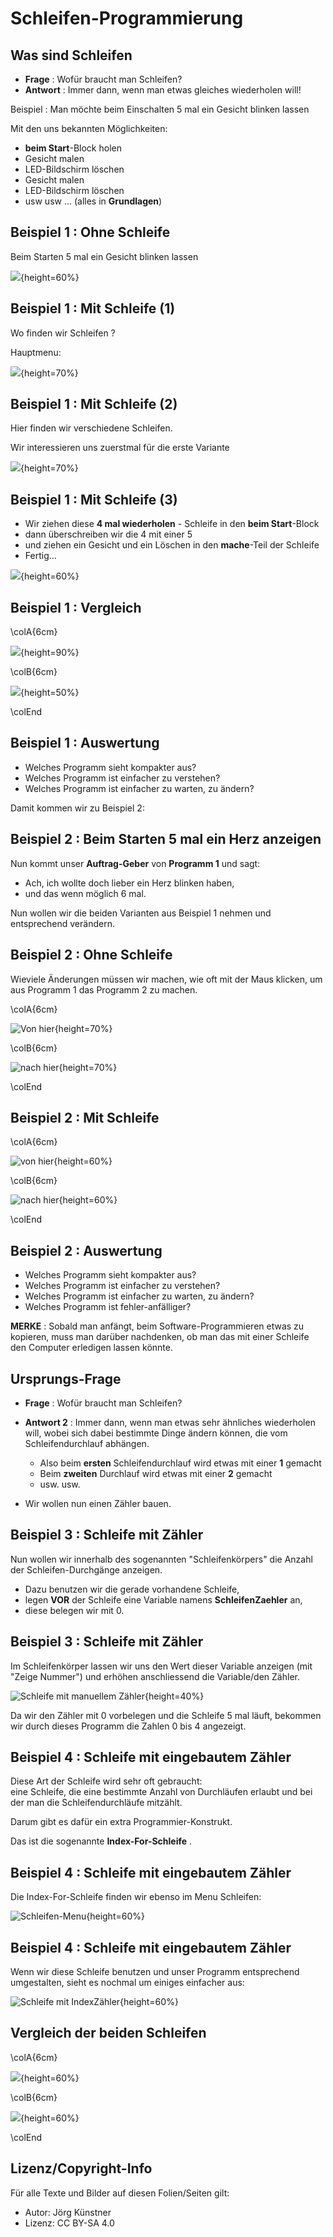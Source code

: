 # Schleifen-Programmierung

## Was sind Schleifen

* __Frage__ : Wofür braucht man Schleifen?  
* __Antwort__ : Immer dann, wenn man etwas gleiches wiederholen will!

Beispiel : Man möchte beim Einschalten 5 mal ein Gesicht blinken lassen

Mit den uns bekannten Möglichkeiten:

* __beim Start__-Block holen
* Gesicht malen
* LED-Bildschirm löschen
* Gesicht malen
* LED-Bildschirm löschen
* usw usw ...  (alles in __Grundlagen__)

## Beispiel 1 : Ohne Schleife

Beim Starten 5 mal ein Gesicht blinken lassen


![](pics/01_OhneSchleife.png){height=60%}


## Beispiel 1 : Mit Schleife (1)

Wo finden wir Schleifen ?

Hauptmenu: 



![](pics/Selection_001.png){height=70%}



## Beispiel 1 : Mit Schleife (2)

Hier finden wir verschiedene Schleifen.  

Wir interessieren uns zuerstmal für die erste Variante

![](pics/Selection_002.png){height=70%}

 

## Beispiel 1 : Mit Schleife (3)

* Wir ziehen diese __4 mal wiederholen__ - Schleife in den __beim Start__-Block  
* dann überschreiben wir die 4 mit einer 5
* und ziehen ein Gesicht und ein Löschen in den __mache__-Teil der Schleife
* Fertig...  

![](pics/02_MitSchleife.png){height=60%}


## Beispiel 1 : Vergleich

\colA{6cm}

![](pics/01_OhneSchleife.png){height=90%}

\colB{6cm}


![](pics/02_MitSchleife.png){height=50%}

\colEnd


## Beispiel 1 : Auswertung

* Welches Programm sieht kompakter aus?
* Welches Programm ist einfacher zu verstehen?
* Welches Programm ist einfacher zu warten, zu ändern?

Damit kommen wir zu Beispiel 2:

## Beispiel 2 : Beim Starten 5 mal ein Herz anzeigen  

Nun kommt unser __Auftrag-Geber__ von __Programm 1__ und sagt:  

* Ach, ich wollte doch lieber ein Herz blinken haben, 
* und das wenn möglich 6 mal.  

Nun wollen wir die beiden Varianten aus Beispiel 1 nehmen und entsprechend verändern.



## Beispiel 2 : Ohne Schleife

Wieviele Änderungen müssen wir machen, wie oft mit der Maus klicken, um aus Programm 1 das Programm 2 zu machen.

\colA{6cm}

![Von hier](pics/01_OhneSchleife.png){height=70%}

\colB{6cm}

![nach hier](pics/03_OhneSchleife.png){height=70%}

\colEnd

## Beispiel 2 : Mit Schleife

\colA{6cm}

![von hier](pics/02_MitSchleife.png){height=60%}

\colB{6cm}

![nach hier](pics/04_MitSchleife.png){height=60%}

\colEnd

## Beispiel 2 : Auswertung

* Welches Programm sieht kompakter aus?
* Welches Programm ist einfacher zu verstehen?
* Welches Programm ist einfacher zu warten, zu ändern?
* Welches Programm ist fehler-anfälliger?

__MERKE__ : Sobald man anfängt, beim Software-Programmieren etwas zu kopieren, muss man darüber nachdenken, 
ob man das mit einer Schleife den Computer erledigen lassen könnte. 



## Ursprungs-Frage

- __Frage__ : Wofür braucht man Schleifen? 

- __Antwort 2__ : Immer dann, wenn man etwas sehr ähnliches wiederholen will, wobei sich dabei bestimmte Dinge ändern können, die vom Schleifendurchlauf abhängen.
  - Also beim __ersten__ Schleifendurchlauf wird etwas mit einer __1__ gemacht
  - Beim __zweiten__ Durchlauf wird etwas mit einer __2__ gemacht 
  - usw. usw.
- Wir wollen nun einen Zähler bauen.



## Beispiel 3 : Schleife mit Zähler

Nun wollen wir innerhalb des sogenannten "Schleifenkörpers" die Anzahl der Schleifen-Durchgänge anzeigen.

* Dazu benutzen wir die gerade vorhandene Schleife, 
* legen __VOR__ der Schleife eine Variable namens __SchleifenZaehler__ an, 
* diese belegen wir mit 0.

## Beispiel 3 : Schleife mit Zähler

Im Schleifenkörper lassen wir uns den Wert dieser Variable anzeigen (mit "Zeige Nummer") und erhöhen anschliessend die Variable/den Zähler.

![Schleife mit manuellem Zähler](./pics/11_Schleife_mit_Zaehler.png){height=40%}

Da wir den Zähler mit 0 vorbelegen und die Schleife 5 mal läuft, bekommen wir durch dieses Programm die Zahlen 0 bis 4 angezeigt.


## Beispiel 4 : Schleife mit eingebautem Zähler

Diese Art der Schleife wird sehr oft gebraucht:  
eine Schleife, die eine bestimmte Anzahl von Durchläufen erlaubt und bei der man die Schleifendurchläufe mitzählt.

Darum gibt es dafür ein extra Programmier-Konstrukt. 

Das ist die sogenannte __Index-For-Schleife__ .

## Beispiel 4 : Schleife mit eingebautem Zähler

Die Index-For-Schleife finden wir ebenso im Menu Schleifen:

![Schleifen-Menu](./pics/12a_SchleifeMitIndex_Menu.png){height=60%}

## Beispiel 4 : Schleife mit eingebautem Zähler

Wenn wir diese Schleife benutzen und unser Programm entsprechend umgestalten, sieht es nochmal um einiges einfacher aus:  


![Schleife mit IndexZähler](./pics/12_Schleife_mit_IndexZaehler.png){height=60%}


## Vergleich der beiden Schleifen

\colA{6cm}

![](./pics/11_Schleife_mit_Zaehler.png){height=60%}

\colB{6cm}


![](./pics/12_Schleife_mit_IndexZaehler.png){height=60%}

\colEnd

## Lizenz/Copyright-Info
Für alle Texte und Bilder auf diesen Folien/Seiten gilt:

* Autor: Jörg Künstner
* Lizenz: CC BY-SA 4.0

